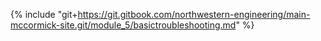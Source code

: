 {% include "git+https://git.gitbook.com/northwestern-engineering/main-mccormick-site.git/module_5/basictroubleshooting.md" %}

